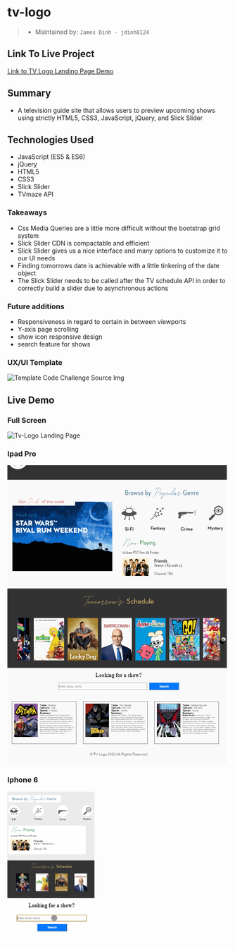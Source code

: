 # tv-logo

> - Maintained by: `James Dinh - jdinh8124`

## Link To Live Project
[Link to TV Logo Landing Page Demo](http://tv-logo-challenge.jamestdinh.com/)

## Summary
- A television guide site that allows users to preview upcoming shows using strictly HTML5, CSS3, JavaScript, jQuery, and Slick Slider

## Technologies Used
- JavaScript (ES5 & ES6)
- jQuery
- HTML5
- CSS3
- Slick Slider
- TVmaze API

### Takeaways
- Css Media Queries are a little more difficult without the bootstrap grid system
- Slick Slider CDN is compactable and efficient
- Slick Slider gives us a nice interface and many options to customize it to our UI needs
- Finding tomorrows date is achievable with a little tinkering of the date object
- The Slick Slider needs to be called after the TV schedule API in order to correctly build a slider due to asynchronous actions

### Future additions
- Responsiveness in regard to certain in between viewports
- Y-axis page scrolling
- show icon responsive design
- search feature for shows 

### UX/UI Template
![Template Code Challenge Source Img](client/images/code-challenge2020.jpg)

## Live Demo

### Full Screen
![Tv-Logo Landing Page](demo.gif)

### Ipad Pro
![Tv-Logo Ipad Landing Page](demo-ipad.gif)

### Iphone 6
![Tv-Logo Landing Page](demo-iphone.gif)

